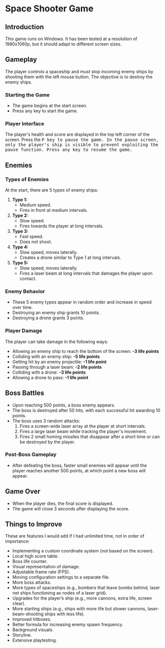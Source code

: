 # Space Shooter Game

## Introduction

This game runs on Windows. It has been tested at a resolution of 1980x1060p, but it should adapt to different screen sizes.

## Gameplay

The player controls a spaceship and must stop incoming enemy ships by shooting them with the left mouse button. The objective is to destroy the enemy ships.

### Starting the Game

- The game begins at the start screen.
- Press any key to start the game.

### Player Interface

The player's health and score are displayed in the top left corner of the screen. Press the <kbd>P<kbd> key to pause the game. In the pause screen, only the player's ship is visible to prevent exploiting the pause function. Press any key to resume the game.

## Enemies

### Types of Enemies

At the start, there are 5 types of enemy ships:

1. **Type 1:**
   - Medium speed.
   - Fires in front at medium intervals.
2. **Type 2:**
   - Slow speed.
   - Fires towards the player at long intervals.
3. **Type 3:**
   - Fast speed.
   - Does not shoot.
4. **Type 4:**
   - Slow speed, moves laterally.
   - Creates a drone similar to Type 1 at long intervals.
5. **Type 5:**
   - Slow speed, moves laterally.
   - Fires a laser beam at long intervals that damages the player upon contact.

### Enemy Behavior

- These 5 enemy types appear in random order and increase in speed over time.
- Destroying an enemy ship grants 10 points.
- Destroying a drone grants 3 points.

### Player Damage

The player can take damage in the following ways:

- Allowing an enemy ship to reach the bottom of the screen: **-3 life points**
- Colliding with an enemy ship: **-5 life points**
- Getting hit by an enemy projectile: **-1 life point**
- Passing through a laser beam: **-2 life points**
- Colliding with a drone: **-3 life points**
- Allowing a drone to pass: **-1 life point**

## Boss Battles

- Upon reaching 500 points, a boss enemy appears.
- The boss is destroyed after 50 hits, with each successful hit awarding 10 points.
- The boss uses 3 random attacks:
  1. Fires a screen-wide laser array at the player at short intervals.
  2. Fires a large laser beam while tracking the player's movement.
  3. Fires 2 small homing missiles that disappear after a short time or can be destroyed by the player.

### Post-Boss Gameplay

- After defeating the boss, faster small enemies will appear until the player reaches another 500 points, at which point a new boss will appear.

## Game Over

- When the player dies, the final score is displayed.
- The game will close 3 seconds after displaying the score.

## Things to Improve

These are features I would add if I had unlimited time, not in order of importance:

- Implementing a custom coordinate system (not based on the screen).
- Local high score table.
- Boss life counter.
- Visual representation of damage.
- Adjustable frame rate (FPS).
- Moving configuration settings to a separate file.
- More boss attacks.
- More types of spaceships (e.g., bombers that leave bombs behind, laser net ships functioning as nodes of a laser grid).
- Upgrades for the player’s ship (e.g., more cannons, extra life, screen clear).
- More starting ships (e.g., ships with more life but slower cannons, laser-beam-shooting ships with less life).
- Improved hitboxes.
- Better formula for increasing enemy spawn frequency.
- Background visuals.
- Storyline.
- Extensive playtesting.
